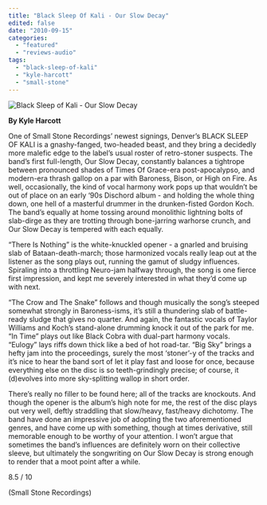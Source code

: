 ```yaml
---
title: "Black Sleep Of Kali - Our Slow Decay"
edited: false
date: "2010-09-15"
categories:
  - "featured"
  - "reviews-audio"
tags:
  - "black-sleep-of-kali"
  - "kyle-harcott"
  - "small-stone"
---
```


![](http://www.hellbound.ca/wp-content/uploads/2010/09/SS-107-1.jpg "Black Sleep of Kali - Our Slow Decay")

**By Kyle Harcott**

One of Small Stone Recordings’ newest signings, Denver’s BLACK SLEEP OF KALI is a gnashy-fanged, two-headed beast, and they bring a decidedly more malefic edge to the label’s usual roster of retro-stoner suspects. The band’s first full-length, Our Slow Decay, constantly balances a tightrope between pronounced shades of Times Of Grace-era post-apocalypso, and modern-era thrash gallop on a par with Baroness, Bison, or High on Fire. As well, occasionally, the kind of vocal harmony work pops up that wouldn’t be out of place on an early ‘90s Dischord album - and holding the whole thing down, one hell of a masterful drummer in the drunken-fisted Gordon Koch. The band’s equally at home tossing around monolithic lightning bolts of slab-dirge as they are trotting through bone-jarring warhorse crunch, and Our Slow Decay is tempered with each equally.

“There Is Nothing” is the white-knuckled opener - a gnarled and bruising slab of Bataan-death-march; those harmonized vocals really leap out at the listener as the song plays out, running the gamut of sludgy influences. Spiraling into a throttling Neuro-jam halfway through, the song is one fierce first impression, and kept me severely interested in what they’d come up with next.

“The Crow and The Snake” follows and though musically the song’s steeped somewhat strongly in Baroness-isms, it’s still a thundering slab of battle-ready sludge that gives no quarter. And again, the fantastic vocals of Taylor Williams and Koch’s stand-alone drumming knock it out of the park for me. “In Time” plays out like Black Cobra with dual-part harmony vocals. “Eulogy” lays riffs down thick like a bed of hot road-tar. “Big Sky” brings a hefty jam into the proceedings, surely the most ‘stoner’-y of the tracks and it’s nice to hear the band sort of let it play fast and loose for once, because everything else on the disc is so teeth-grindingly precise; of course, it (d)evolves into more sky-splitting wallop in short order.

There’s really no filler to be found here; all of the tracks are knockouts. And though the opener is the album’s high note for me, the rest of the disc plays out very well, deftly straddling that slow/heavy, fast/heavy dichotomy. The band have done an impressive job of adopting the two aforementioned genres, and have come up with something, though at times derivative, still memorable enough to be worthy of your attention. I won’t argue that sometimes the band’s influences are definitely worn on their collective sleeve, but ultimately the songwriting on Our Slow Decay is strong enough to render that a moot point after a while.

8.5 / 10

(Small Stone Recordings)
